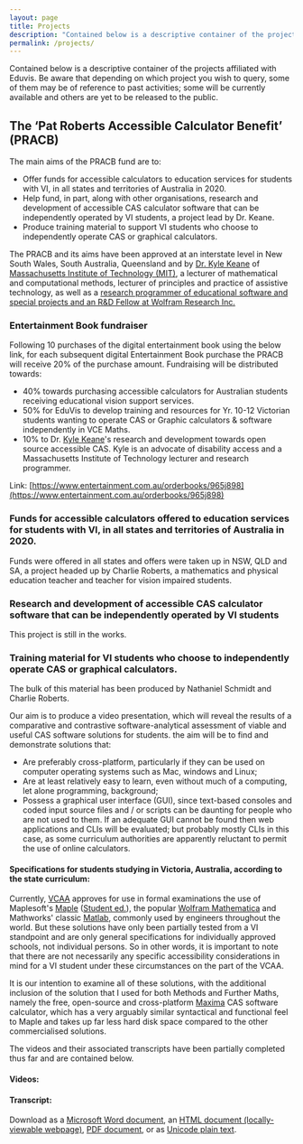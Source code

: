 ```yaml
---
layout: page
title: Projects
description: "Contained below is a descriptive container of the projects affiliated with Eduvis."
permalink: /projects/
---
```


Contained below is a descriptive container of the projects affiliated with Eduvis.  Be aware that depending on which project you wish to query, some of them may be of reference to past activities; some will be currently available and others are yet to be released to the public.

## The &lsquo;Pat Roberts Accessible Calculator Benefit&rsquo; (PRACB)
The main aims of the PRACB fund are to:
* Offer funds for accessible calculators to education services for students with VI, in all states and territories of Australia in 2020.
* Help fund, in part, along with other organisations, research and development of accessible CAS calculator software that can be independently operated by VI students, a project lead by Dr. Keane.
* Produce training material to support VI students who choose to independently operate CAS or graphical calculators.

The PRACB and its aims have been approved at an interstate level in New South Wales, South Australia, Queensland and by [Dr. Kyle Keane](http://www.kylekeane.com/) of [Massachusetts Institute of Technology (MIT)](https://web.mit.edu/bin/cgicso?options=general&query=kyle+keane), a lecturer of mathematical and computational methods, lecturer of principles and practice of assistive technology, as well as a [research programmer of educational software and special projects and an R&D Fellow at Wolfram Research Inc.](https://community.wolfram.com/web/kylek)

### Entertainment Book fundraiser
Following 10 purchases of the digital entertainment book using the below link, for each subsequent digital Entertainment Book purchase the PRACB will receive 20% of the purchase amount. Fundraising will be distributed towards:
* 40% towards purchasing accessible calculators for Australian students receiving educational vision support services. 
* 50% for EduVis to develop training and resources for Yr. 10-12 Victorian students wanting to operate CAS or Graphic calculators & software independently in VCE Maths.
* 10% to Dr. [Kyle Keane](http://www.kylekeane.com/)'s research and development towards open source accessible CAS. Kyle is an advocate of disability access and a Massachusetts Institute of Technology lecturer and research programmer.

Link:
[https://www.entertainment.com.au/orderbooks/965j898](https://www.entertainment.com.au/orderbooks/965j898)

### Funds for accessible calculators offered to education services for students with VI, in all states and territories of Australia in 2020.
Funds were offered in all states and offers were taken up in NSW, QLD and SA, a project headed up by Charlie Roberts, a mathematics and physical education teacher and teacher for vision impaired students.

### Research and development of accessible CAS calculator software that can be independently operated by VI students
This project is still in the works.

### Training material for VI students who choose to independently operate CAS or graphical calculators.
The bulk of this material has been produced by Nathaniel Schmidt and Charlie Roberts.

Our aim is to produce a video presentation, which will reveal the results of a comparative and contrastive software-analytical assessment of viable and useful CAS software solutions for students.  the aim will be to find and demonstrate solutions that:
* Are preferably cross-platform, particularly if they can be used on computer operating systems such as Mac, windows and Linux;
* Are at least relatively easy to learn, even without much of a computing, let alone programming, background;
* Possess a graphical user interface (GUI), since text-based consoles and coded input source files and / or scripts can be daunting for people who are not used to them.  If an adequate GUI cannot be found then web applications and CLIs will be evaluated; but probably mostly CLIs in this case, as some curriculum authorities are apparently reluctant to permit the use of online calculators.

#### Specifications for students studying in Victoria, Australia, according to the state curriculum:
Currently, [VCAA](https://vcaa.vic.edu.au/) approves for use in formal examinations the use of Maplesoft's [Maple](https://maplesoft.com/products/maple/) ([Student ed.](https://www.maplesoft.com/products/Maple/students/)), the popular [Wolfram Mathematica](https://www.wolfram.com/mathematica/) and Mathworks' classic [Matlab](https://au.mathworks.com/products/matlab.html), commonly used by engineers throughout the world.  But these solutions have only been partially tested from a VI standpoint and are only general specifications for individually approved schools, not individual persons.  So in other words, it is important to note that there are not necessarily any specific accessibility considerations in mind for a VI student under these circumstances on the part of the VCAA.

It is our intention to examine all of these solutions, with the additional inclusion of the solution that I used for both Methods and Further Maths, namely the free, open-source and cross-platform [Maxima](http://maxima.sourceforge.net/) CAS software calculator, which has a very arguably similar syntactical and functional feel to Maple and takes up far less hard disk space compared to the other commercialised solutions.

The videos and their associated transcripts have been partially completed thus far and are contained below.

#### Videos:

#### Transcript:
Download as a [Microsoft Word document](https://raw.githubusercontent.com/eduvis/vce-cas-consids-opts_vid-transcript-docs/main/vce-cas-consids-opts_vid-transcript.docx), an [HTML document (locally-viewable webpage)](https://downgit.github.io/#/home?url=https://github.com/eduvis/vce-cas-consids-opts_vid-transcript-docs/blob/main/vce-cas-consids-opts_vid-transcript.htm), [PDF document](https://raw.githubusercontent.com/eduvis/vce-cas-consids-opts_vid-transcript-docs/main/vce-cas-consids-opts_vid-transcript.pdf), or as [Unicode plain text](https://downgit.github.io/#/home?url=https://github.com/eduvis/vce-cas-consids-opts_vid-transcript-docs/blob/main/vce-cas-consids-opts_vid-transcript.txt).